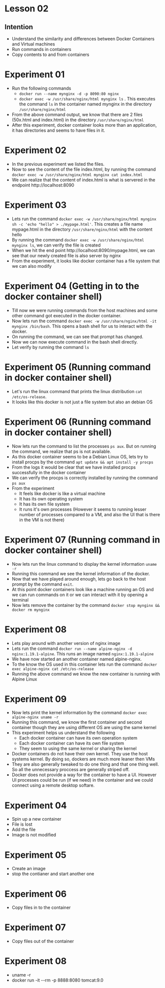 # Lesson 02

## Intention
 * Understand the similarity and differences between Docker Containers and Virtual machines
 * Run commands in containers
 * Copy contents to and from containers

# Experiment 01
 * Run the following commands
   * `docker run --name mynginx -d -p 8090:80 nginx`
   * `docker exec -w /usr/share/nginx/html mynginx ls` . This executes the command `ls` in the container named mynginx in the directory `/usr/share/nginx/html`
 * From the above command output, we know that there are 2 files (50x.html and index.html) in the directory `/usr/share/nginx/html`
 * After this experiment, docker container looks more than an application, it has directories and seems to have files in it.

# Experiment 02
 * In the previous experiment we listed the files.
 * Now to see the content of the file index.html, by running the command `docker exec -w /usr/share/nginx/html mynginx cat index.html`
 * We can realize that the content of index.html is what is servered in the endpoint http://localhost:8090
 
# Experiment 03
 * Lets run the command `docker exec -w /usr/share/nginx/html mynginx sh -c 'echo "hello" > ./mypage.html'`. This creates a file name mypage.html in the directory `/usr/share/nginx/html` with the content hello 
 * By running the command `docker exec -w /usr/share/nginx/html mynginx ls`, we can verify the file is created 
 * When we hit the end point http://localhost:8090/mypage.html, we can see that our newly created file is also server by nginx
 * From the experiment, it looks like docker container has a file system that we can also modify

# Experiment 04 (Getting in to the docker container shell)
 * Till now we were running commands from the host machines and some other command got executed in the docker container.
 * Now lets run the command `docker exec -w /usr/share/nginx/html -it mynginx /bin/bash`. This opens a bash shell for us to interact with the docker.
 * On running the command, we can see that prompt has changed.
 * Now we can now execute command in the bash shell directly.
 * Let verify by running the command `ls`
 
# Experiment 05 (Running command in docker container shell)
 * Let's run the linux command that prints the linux distribution `cat /etc/os-release`.
 * It looks like this docker is not just a file system but also an debian OS
 
# Experiment 06 (Running command in docker container shell)  
 * Now lets run the command to list the processes `ps aux`. But on running the command, we realize that ps is not available.
 * As this docker container seems to be a Debian Linux OS, lets try to install procps by the command `apt update && apt install -y procps`
 * From the logs it would be clear that we have installed procps successfully in the docker container
 * We can verify the procps is correctly installed by running the command `ps aux`
 * From the experiment 
   * It feels like docker is like a virtual machine 
   * It has its own operating system
   * It has its own file system
   * It runs it's own processes (However it seems to running lesser number of processes compared to a VM, and also the UI that is there in the VM is not there)
   
# Experiment 07 (Running command in docker container shell)
 * Now lets run the linux command to display the kernel information `uname -r`
 * Running this command we see the kernel information of the docker.
 * Now that we have played around enough, lets go back to the host prompt by the command `exit`.
 * At this point docker containers look like a machine running an OS and we can run commands on it or we can interact with it by opening a terminal
 * Now lets remove the container by the command `docker stop mynginx && docker rm mynginx`
 
# Experiment 08 
 * Lets play around with another version of nginx image
 * Lets run the command `docker run --name alpine-nginx -d nginx:1.19.1-alpine`. This runs an image named `nginx:1.19.1-alpine`
 * We have now started an another container named alpine-nginx.
 * To the know the OS used in this container lets run the command `docker exec alpine-nginx cat /etc/os-release`
 * Running the above command we know the new container is running with Alpine Linux
 
# Experiment 09
 * Now lets print the kernel information by the command `docker exec alpine-nginx uname -r`
 * Running this command, we know the first container and second container though they are using different OS are using the same kernel
 * This experiment helps us understand the following
   * Each docker container can have its own operation system
   * Each docker container can have its own file system
   * They seem to using the same kernel or sharing the kernel
 * Docker containers do not have their own kernel. They use the host systems kernel. By doing so, dockers are much more leaner then VMs
 * They are also generally tweaked to do one thing and that one thing well. So all the unnecessary proccess are generally striped off.
 * Docker does not provide a way for the container to have a UI. However UI processes could be run (if we need) in the container and we could connect using a remote desktop softare.
 
 
# Experiment 04
 * Spin up a new container
 * File is lost
 * Add the file
 * Image is not modified
 
# Experiment 05
 * Create an image
 * stop the contianer and start another one
 
# Experiment 06
 * Copy files in to the container

# Experiment 07
 * Copy files out of the container

# Experiment 08
 * uname -r
 * docker run -it --rm -p 8888:8080 tomcat:9.0

 
